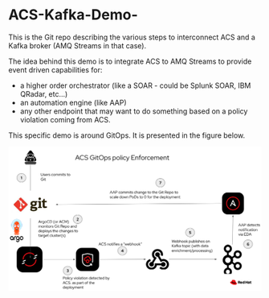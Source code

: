 # ACS-Kafka-Demo-
This is the Git repo describing the various steps to interconnect ACS and a Kafka broker (AMQ Streams in that case).

The idea behind this demo is to integrate ACS to AMQ Streams to provide event driven capabilities for:
- a higher order orchestrator (like a SOAR - could be Splunk SOAR, IBM QRadar, etc...)
- an automation engine (like AAP)
- any other endpoint that may want to do something based on a policy violation coming from ACS.

This specific demo is around GitOps. It is presented in the figure below.

![Browser](https://github.com/SimonDelord/ACS-Kafka-Demo-/blob/main/images/ACS-Kafka-Demo.png)
